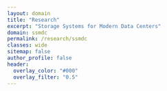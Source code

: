```yaml
---
layout: domain
title: "Research"
excerpt: "Storage Systems for Modern Data Centers"
domain: ssmdc
permalink: /research/ssmdc
classes: wide
sitemap: false
author_profile: false
header:
  overlay_color: "#000"
  overlay_filter: "0.5"
---
```


<script
      src="https://code.jquery.com/jquery-3.4.1.min.js"
      integrity="sha256-CSXorXvZcTkaix6Yvo6HppcZGetbYMGWSFlBw8HfCJo="
      crossorigin="anonymous"
    ></script>
<script src="https://unpkg.com/magic-grid/dist/magic-grid.min.js"></script>
